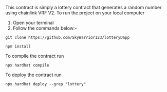 This contract is simply a lottery contract that generates a random number using chainlink VRF V2.
To run the project on your local computer
1) Open your terminal
2) Follow the commands below:-
```
git clone https://github.com/SkyWarrior123/lotteryDapp
```

```
npm install
```
To compile the contract run
```
npx hardhat compile
```
To deploy the contract run 
```
npx hardhat deploy --grep "lottery"
```
